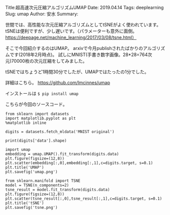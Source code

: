 Title:超高速次元圧縮アルゴリズムUMAP
Date: 2019.04.14
Tags: deeplearning
Slug: umap
Author: 安水
Summary:

世間では、高性能な次元圧縮アルゴリズムとしてtSNEがよく使われています。
tSNEは便利ですが、少し遅いです。（パラメーターも意外に面倒。https://deepage.net/machine_learning/2017/03/08/tsne.html）

そこで今回紹介するのはUMAP。
arxivで今月publishされたばかりのアルゴリズムです(2018年2月時点)。
試しにMNIST(手書き数字画像。28*28=764次元)70000枚の次元圧縮をしてみました。

tSNEではちょうど1時間30分でしたが、UMAPではたったの1分でした。

詳細はこちら。
https://github.com/lmcinnes/umap

インストールは
`$ pip install umap`


こちらが今回のソースコード。

```
from sklearn import datasets
import matplotlib.pyplot as plt
%matplotlib inline

digits = datasets.fetch_mldata('MNIST original')

print(digits['data'].shape)

import umap
embedding = umap.UMAP().fit_transform(digits.data)
plt.figure(figsize=(12,8))
plt.scatter(embedding[:,0],embedding[:,1],c=digits.target, s=0.1)
plt.title('UMAP')
plt.savefig('umap.png')

from sklearn.manifold import TSNE
model = TSNE(n_components=2)
tsne_result = model.fit_transform(digits.data)
plt.figure(figsize=(12,8))
plt.scatter(tsne_result[:,0],tsne_result[:,1],c=digits.target, s=0.1)
plt.title('tSNE')
plt.savefig('tsne.png')
```
